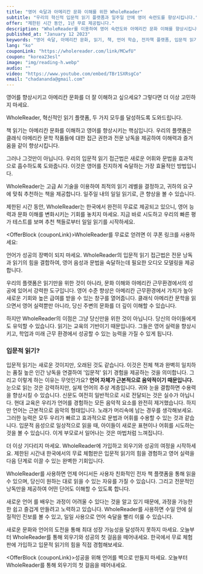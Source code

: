 ```yaml
---
title: "영어 숙달과 아메리칸 문화 이해를 위한 WholeReader"
subtitle: "우리의 혁신적 입문적 읽기 플랫폼과 일주일 안에 영어 숙련도를 향상시킵니다."
offer: "제한된 시간 동안, 1년 무료 제공됩니다."
description: "WholeReader를 이용하여 영어 숙련도와 아메리칸 문화 이해를 향상시킵니다. 우리의 혁신적인 전자책 플랫폼은 클래식 아메리칸 문학 작품들에 대한 접근 권한과 고유하게 통합된 낭독을 제공하여 언어 습득을 위해 필요한 음성 모델링을 제공합니다. 한국에서 무료 제공을 받으세요, 우리의 입문적 읽기 접근법으로 일주일 안에 영어를 향상시킬 수 있습니다. 지금 등록하여 당신의 잠재력을 활성화하세요."
published_at: "January 12 2023"
keywords: "영어 숙달, 아메리칸 문화, 읽기, 책, 언어 학습, 전자책 플랫폼, 입문적 읽기, 어휘, 문법, AI, 클래식 문학, 아메리칸 문학, 성공, 일자리, 무료 시범, 한국, 이해력, 즐거움, 전자 읽, 전자 읽기"
lang: "ko"
couponLink: "https://wholereader.com/link/MCwfU"
coupon: "korea23esl"
image: "img/reading-h.webp"
audio: ""
video: "https://www.youtube.com/embed/TBr1SXRsgCo"
email: "chadananda@gmail.com"
---
```


<!-- custom blocks  -->
<script>
  import OfferBlock from "$lib/OfferBlock.svelte";
  import WholeReaderImgResponsive from "$lib/WholeReaderImgResponsive.svelte";
  import ImmersiveAnimation from "$lib/ImmersiveAnimation.svelte";
  import BookQuote from "$lib/BookQuote.svelte";
  import ResponsiveImage from "$lib/ResponsiveImage.svelte";
</script>



  <WholeReaderImgResponsive />

영어를 향상시키고 아메리칸 문화를 더 잘 이해하고 싶으세요? 그렇다면 더 이상 고민하지 마세요.

WholeReader, 혁신적인 읽기 플랫폼, 두 가지 모두를 달성하도록 도와드립니다.

책 읽기는 아메리칸 문화를 이해하고 영어를 향상시키는 핵심입니다. 우리의 플랫폼은 클래식 아메리칸 문학 작품들에 대한 접근 권한과 전문 낭독을 제공하여 이해력과 즐거움을 같이 향상시킵니다.

그러나 그것만이 아닙니다. 우리의 입문적 읽기 접근법은 새로운 어휘와 문법을 효과적으로 흡수하도록 도와줍니다. 이것은 영어를 진지하게 숙달하는 가장 효율적인 방법입니다.

WholeReader는 고급 AI 기술을 이용하여 최적의 읽기 레벨을 결정하고, 귀하의 요구에 맞춰 추천하는 책을 제공합니다. 일주일 내의 일일 읽기로, 큰 향상을 볼 수 있습니다.

제한된 시간 동안, WholeReader는 한국에서 완전히 무료로 제공되고 있으니, 영어 능력과 문화 이해를 변화시키는 기회를 놓치지 마세요. 지금 바로 시도하고 우리의 빠른 평가 테스트를 보며 추천 책들로부터 일일 읽기를 시작하세요.

<OfferBlock {couponLink}>WholeReader를 무료로 얻려면 이 쿠폰 링크를 사용하세요:</OfferBlock>

언어가 성공의 장벽이 되지 마세요. WholeReader의 입문적 읽기 접근법은 전문 낭독과 읽기의 힘을 결합하여, 영어 음성과 문법을 숙달하는데 필요한 오디오 모델링을 제공합니다.

우리의 플랫폼은 읽기만을 위한 것이 아니라, 문화 이해와 아메리칸 근무환경에서의 성공에 있어서 강력한 도구입니다. 영어 수준 향상은 아메리칸 근무환경에서 가치가 높아 새로운 기회와 높은 급여를 받을 수 있는 창구를 열어줍니다. 클래식 아메리칸 문학을 읽으면서 영어 실력뿐만 아니라, 당신 주변의 문화를 더 깊이 이해할 수 있습니다.

하지만 WholeReader의 이점은 그냥 당신만을 위한 것이 아닙니다. 당신의 아이들에게도 유익할 수 있습니다. 읽기는 교육의 기반이기 때문입니다. 그들은 영어 실력을 향상시키고, 학업과 미래 근무 환경에서 성공할 수 있는 능력을 가질 수 있게 됩니다.

### 입문적 읽기?

<ImmersiveAnimation />

입문적 읽기는 새로운 것이지만, 오래된 것도 같습니다. 이것은 전체 책과 완벽히 일치하는 품질 높은 인간 낭독을 연결하여 '입문적' 읽기 경험을 제공하는 것을 의미합니다. 그리고 이렇게 하는 이유는 무엇인가요? **언어 자체가 근본적으로 음악적이기 때문입니다.** 눈으로 읽는 것은 강력하지만, 실제 언어의 추상 계층입니다. 귀와 눈을 결합하면 수용력을 향상시킬 수 있습니다. 신문도 여전히 일반적으로 시로 전달되는 것은 실수가 아닙니다. 현대 교육은 우리가 언어를 경험하는 모든 음악적 요소를 완전히 제거했습니다. 하지만 언어는 근본적으로 음악의 형태입니다. 노래가 머리속에 남는 경우를 생각해보세요. 그러한 능력은 모두 우리가 빠르고 효과적으로 문법과 어휘를 수용할 수 있는 것과 같습니다. 입문적 음성으로 일상적으로 읽을 때, 아이들이 새로운 표현이나 어휘를 시도하는 것을 볼 수 있습니다. 이게 부모로서 일어나는 것은 마법처럼 느껴집니다.

더 이상 기다리지 마세요. WholeReader에 가입하고 외우기와 성공의 여정을 시작하세요. 제한된 시간내 한국에서의 무료 체험판은 입문적 읽기의 힘을 경험하고 영어 실력을 다음 단계로 이끌 수 있는 완벽한 기회입니다.

WholeReader를 사용하면 언제 어디서든 사용자 친화적인 전자 책 플랫폼을 통해 읽을 수 있으며, 당신이 원하는 대로 읽을 수 있는 자유를 가질 수 있습니다. 그리고 전문적인 낭독만을 제공하여 어떤 단어도 이해할 수 있도록 합니다.

새로운 언어 를 배우는 과정이 어려울 수 있다는 것을 알고 있기 때문에, 과정을 가능한한 쉽고 즐겁게 만들려고 노력하고 있습니다. WholeReader를 사용하면 수일 안에 실질적인 진보를 볼 수 있고, 일일 사용으로 언어 숙달을 빨리 이룰 수 있습니다.

새로운 문화와 언어의 도전을 통해 최대 성장 가능성을 달성하지 못하지 마세요. 오늘부터 WholeReader를 통해 외우기와 성공의 첫 걸음을 떼어내세요. 한국에서 무료 체험판에 가입하고 입문적 읽기의 힘을 직접 경험해보세요.

<OfferBlock {couponLink}>성공을 위해 언어를 벽으로 만들지 마세요. 오늘부터 WholeReader를 통해 외우기의 첫 걸음을 떼어내세요.</OfferBlock>




